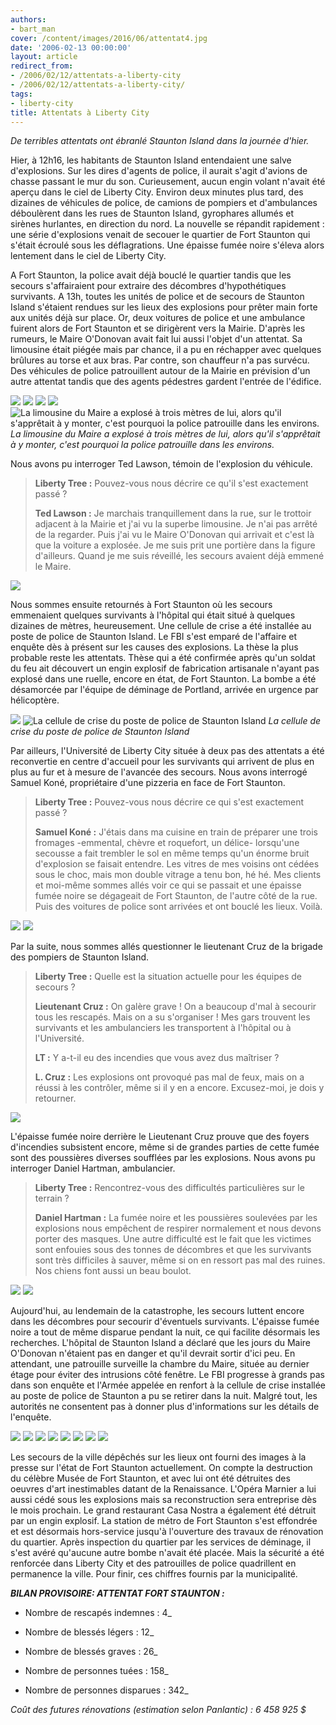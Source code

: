 ```yaml
---
authors:
- bart_man
cover: /content/images/2016/06/attentat4.jpg
date: '2006-02-13 00:00:00'
layout: article
redirect_from:
- /2006/02/12/attentats-a-liberty-city
- /2006/02/12/attentats-a-liberty-city/
tags:
- liberty-city
title: Attentats à Liberty City
---
```



_De terribles attentats ont ébranlé Staunton Island dans la journée d'hier._

Hier, à 12h16, les habitants de Staunton Island entendaient une salve d'explosions. Sur les dires d'agents de police, il aurait s'agit d'avions de chasse passant le mur du son. Curieusement, aucun engin volant n'avait été aperçu dans le ciel de Liberty City. Environ deux minutes plus tard, des dizaines de véhicules de police, de camions de pompiers et d'ambulances déboulèrent dans les rues de Staunton Island, gyrophares allumés et sirènes hurlantes, en direction du nord. La nouvelle se répandit rapidement : une série d'explosions venait de secouer le quartier de Fort Staunton qui s'était écroulé sous les déflagrations. Une épaisse fumée noire s'éleva alors lentement dans le ciel de Liberty City.

A Fort Staunton, la police avait déjà bouclé le quartier tandis que les secours s'affairaient pour extraire des décombres d'hypothétiques survivants. A 13h, toutes les unités de police et de secours de Staunton Island s'étaient rendues sur les lieux des explosions pour prêter main forte aux unités déjà sur place. Or, deux voitures de police et une ambulance fuirent alors de Fort Staunton et se dirigèrent vers la Mairie. D'après les rumeurs, le Maire O'Donovan avait fait lui aussi l'objet d'un attentat. Sa limousine était piégée mais par chance, il a pu en réchapper avec quelques brûlures au torse et aux bras. Par contre, son chauffeur n'a pas survécu. Des véhicules de police patrouillent autour de la Mairie en prévision d'un autre attentat tandis que des agents pédestres gardent l'entrée de l'édifice.

![](/content/images/2005/01/attentat15.jpg)
![](/content/images/2005/01/attentat21.jpg)
![](/content/images/2005/01/attentat22.jpg)
![](/content/images/2005/01/attentat19.jpg)
![La limousine du Maire a explosé à trois mètres de lui, alors qu'il s'apprêtait à y monter, c'est pourquoi la police patrouille dans les environs.](/content/images/2005/01/attentat13.jpg)
_La limousine du Maire a explosé à trois mètres de lui, alors qu'il s'apprêtait à y monter, c'est pourquoi la police patrouille dans les environs._

Nous avons pu interroger Ted Lawson, témoin de l'explosion du véhicule.

> **Liberty Tree :** Pouvez-vous nous décrire ce qu'il s'est exactement passé ?
> 
> **Ted Lawson :** Je marchais tranquillement dans la rue, sur le trottoir adjacent à la Mairie et j'ai vu la superbe limousine. Je n'ai pas arrêté de la regarder. Puis j'ai vu le Maire O'Donovan qui arrivait et c'est là que la voiture a explosée. Je me suis prit une portière dans la figure d'ailleurs. Quand je me suis réveillé, les secours avaient déjà emmené le Maire.

![](/content/images/2005/01/attentat18.jpg)

Nous sommes ensuite retournés à Fort Staunton où les secours emmenaient quelques survivants à l'hôpital qui était situé à quelques dizaines de mètres, heureusement. Une cellule de crise a été installée au poste de police de Staunton Island. Le FBI s'est emparé de l'affaire et enquête dès à présent sur les causes des explosions. La thèse la plus probable reste les attentats. Thèse qui a été confirmée après qu'un soldat du feu ait découvert un engin explosif de fabrication artisanale n'ayant pas explosé dans une ruelle, encore en état, de Fort Staunton. La bombe a été désamorcée par l'équipe de déminage de Portland, arrivée en urgence par hélicoptère.

![](/content/images/2005/01/attentat17.jpg)
![La cellule de crise du poste de police de Staunton Island](/content/images/2005/01/attentat23.jpg)
_La cellule de crise du poste de police de Staunton Island_

Par ailleurs, l'Université de Liberty City située à deux pas des attentats a été reconvertie en centre d'accueil pour les survivants qui arrivent de plus en plus au fur et à mesure de l'avancée des secours. Nous avons interrogé Samuel Koné, propriétaire d'une pizzeria en face de Fort Staunton.

> **Liberty Tree :** Pouvez-vous nous décrire ce qui s'est exactement passé ?
> 
> **Samuel Koné :** J'étais dans ma cuisine en train de préparer une trois fromages -emmental, chèvre et roquefort, un délice- lorsqu'une secousse a fait trembler le sol en même temps qu'un énorme bruit d'explosion se faisait entendre. Les vitres de mes voisins ont cédées sous le choc, mais mon double vitrage a tenu bon, hé hé. Mes clients et moi-même sommes allés voir ce qui se passait et une épaisse fumée noire se dégageait de Fort Staunton, de l'autre côté de la rue. Puis des voitures de police sont arrivées et ont bouclé les lieux. Voilà.

![](/content/images/2005/01/attentat16.jpg)
![](/content/images/2005/01/attentat14.jpg)

Par la suite, nous sommes allés questionner le lieutenant Cruz de la brigade des pompiers de Staunton Island.

> **Liberty Tree :** Quelle est la situation actuelle pour les équipes de secours ?
> 
> **Lieutenant Cruz :** On galère grave ! On a beaucoup d'mal à secourir tous les rescapés. Mais on a su s'organiser ! Mes gars trouvent les survivants et les ambulanciers les transportent à l'hôpital ou à l'Université.
> 
> **LT :** Y a-t-il eu des incendies que vous avez dus maîtriser ?
> 
> **L. Cruz :** Les explosions ont provoqué pas mal de feux, mais on a réussi à les contrôler, même si il y en a encore. Excusez-moi, je dois y retourner.

![](/content/images/2005/01/attentat24.jpg)

L'épaisse fumée noire derrière le Lieutenant Cruz prouve que des foyers d'incendies subsistent encore, même si de grandes parties de cette fumée sont des poussières diverses soufflées par les explosions. Nous avons pu interroger Daniel Hartman, ambulancier.

> **Liberty Tree :** Rencontrez-vous des difficultés particulières sur le terrain ?
> 
> **Daniel Hartman :** La fumée noire et les poussières soulevées par les explosions nous empêchent de respirer normalement et nous devons porter des masques. Une autre difficulté est le fait que les victimes sont enfouies sous des tonnes de décombres et que les survivants sont très difficiles à sauver, même si on en ressort pas mal des ruines. Nos chiens font aussi un beau boulot.

![](/content/images/2005/01/attentat25.jpg)
![](/content/images/2005/01/attentat26.jpg)

Aujourd'hui, au lendemain de la catastrophe, les secours luttent encore dans les décombres pour secourir d'éventuels survivants. L'épaisse fumée noire a tout de même disparue pendant la nuit, ce qui facilite désormais les recherches. L'hôpital de Staunton Island a déclaré que les jours du Maire O'Donovan n'étaient pas en danger et qu'il devrait sortir d'ici peu. En attendant, une patrouille surveille la chambre du Maire, située au dernier étage pour éviter des intrusions côté fenêtre. Le FBI progresse à grands pas dans son enquête et l'Armée appelée en renfort à la cellule de crise installée au poste de police de Staunton a pu se retirer dans la nuit. Malgré tout, les autorités ne consentent pas à donner plus d'informations sur les détails de l'enquête.

![](/content/images/2005/01/attentat1.jpg)
![](/content/images/2005/01/attentat11.jpg)
![](/content/images/2005/01/attentat12.jpg)
![](/content/images/2005/01/attentat2.jpg)
![](/content/images/2005/01/attentat3.jpg)
![](/content/images/2005/01/attentat5.jpg)
![](/content/images/2005/01/attentat6.jpg)
![](/content/images/2005/01/attentat8.jpg)

Les secours de la ville dépêchés sur les lieux ont fourni des images à la presse sur l'état de Fort Staunton actuellement. On compte la destruction du célèbre Musée de Fort Staunton, et avec lui ont été détruites des oeuvres d'art inestimables datant de la Renaissance. L'Opéra Marnier a lui aussi cédé sous les explosions mais sa reconstruction sera entreprise dès le mois prochain. Le grand restaurant Casa Nostra a également été détruit par un engin explosif. La station de métro de Fort Staunton s'est effondrée et est désormais hors-service jusqu'à l'ouverture des travaux de rénovation du quartier. Après inspection du quartier par les services de déminage, il s'est avéré qu'aucune autre bombe n'avait été placée. Mais la sécurité a été renforcée dans Liberty City et des patrouilles de police quadrillent en permanence la ville. Pour finir, ces chiffres fournis par la municipalité.

**_BILAN PROVISOIRE: ATTENTAT FORT STAUNTON :_**

- Nombre de rescapés indemnes : 4\_

- Nombre de blessés légers : 12\_

- Nombre de blessés graves : 26\_

- Nombre de personnes tuées : 158\_

- Nombre de personnes disparues : 342\_

_Coût des futures rénovations (estimation selon Panlantic) : 6 458 925 $_